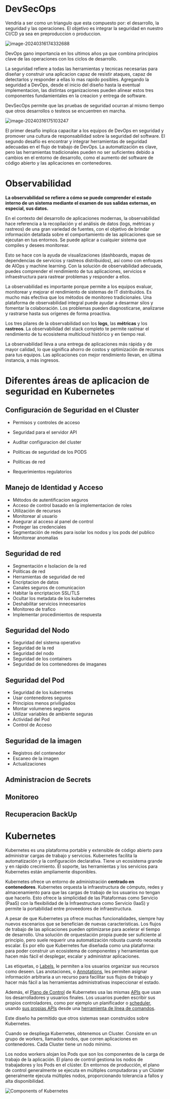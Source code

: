 # DevSecOps

Vendría a ser como un triangulo que esta compuesto por: el desarrollo, la seguridad y las operaciones. El objetivo es integrar la seguridad en nuestro CI/CD ya sea en preproduccion o produccion.

![image-20240316174332688](images/image-20240316174332688.png)

DevOps gano importancia en los ultimos años ya que combina principios clave de las operaciones con los ciclos de desarrollo.

La seguridad refiere a todas las herramientas y tecnicas necesarias para diseñar y construir una aplicacion capaz de resistir ataques, capaz de detectarlos y responder a ellas lo mas rapido posibles. Agregando la seguridad a DevOps, desde el inicio del diseño hasta la eventual implementacion, las distintas organizaciones pueden alinear estos tres componentes fundamientales en la creacion y entrega de software.

DevSecOps permite que las pruebas de seguridad ocurran al mismo tiempo que otros desarrollos o testeos se encuentren en marcha.

![image-20240316175103247](images/image-20240316175103247.png)

El primer desafío implica capacitar a los equipos de DevOps en seguridad y promover una cultura de responsabilidad sobre la seguridad del software. El segundo desafío es encontrar y integrar herramientas de  seguridad adecuadas en el flujo de trabajo de DevOps. La automatización  es clave, pero las herramientas tradicionales pueden no ser suficientes  debido a cambios en el entorno de desarrollo, como el aumento del  software de código abierto y las aplicaciones en contenedores.

# Observabilidad

**La observabilidad se refiere a cómo se puede comprender el  estado interno de un sistema mediante el examen de sus salidas externas, en especial, sus datos.**

En el contexto del desarrollo de aplicaciones modernas, la  observabilidad hace referencia a la recopilación y el análisis de datos  (logs, métricas y rastreos) de una gran variedad de fuentes, con el  objetivo de brindar información detallada sobre el comportamiento de las aplicaciones que se ejecutan en tus entornos. Se puede aplicar a  cualquier sistema que compiles y desees monitorear. 

Esto se hace con la ayuda de visualizaciones (dashboards, mapas de  dependencias de servicios y rastreos distribuidos), así como con  enfoques de AIOps y machine learning. Con la solución de observabilidad  adecuada, puedes comprender el rendimiento de tus aplicaciones,  servicios e infraestructura para rastrear problemas y responder a ellos.

La observabilidad es importante porque permite a los equipos evaluar,  monitorear y mejorar el rendimiento de sistemas de IT distribuidos. Es  mucho más efectiva que los métodos de monitoreo tradicionales. Una  plataforma de observabilidad integral puede ayudar a desarmar silos y  fomentar la colaboración. Los problemas pueden diagnosticarse,  analizarse y rastrarse hasta sus orígenes de forma proactiva. 

Los tres pilares de la observabilidad son los **logs**, las **métricas** y los **rastreos**. La observabilidad del stack completo te permite rastrear el rendimiento de tu ecosistema multicloud histórico y en tiempo real. 

La observabilidad lleva a una entrega de aplicaciones más rápida y de  mayor calidad, lo que significa ahorro de costos y optimización de  recursos para tus equipos. Las aplicaciones con mejor rendimiento  llevan, en última instancia, a más ingresos.

# Diferentes áreas de aplicacion de seguridad en Kubernetes

## Configuración de Seguridad en el Cluster

- Permisos y controles de acceso

- Seguridad para el servidor API

- Auditar configuracion del cluster

- Políticas de seguridad de los PODS

- Políticas de red

- Requerimientos regulatorios


## Manejo de Identidad y Acceso

- Métodos de autentificacion seguros
- Acceso de control basado en la implementacion de roles
- Utilización de recursos
- Monitorear al usuario
- Asegurar al acceso al panel de control
- Proteger las credenciales
- Segmentación de redes para isolar los nodos y los pods del publico
- Monitorear anomalías

## Seguridad de red

- Segmentación e Isolacion de la red
- Políticas de red
- Herramientas de seguridad de red
- Encriptacion de datos
- Canales seguros de comunicacion
- Habitar la encriptacion SSL/TLS
- Ocultar los metadata de los kubernetes
- Deshabilitar servicios innecesarios
- Monitoreo de trafico
- Implementar procedimientos de respuesta 

## Seguridad del Nodo

- Seguridad del sistema operativo
- Seguridad de la red
- Seguridad del nodo
- Seguridad de los containers
- Seguridad de los contenedores de imaganes

## Seguridad del Pod

- Seguridad de los kubernetes 
- Usar contenedores seguros
- Principios menos priviligiados
- Montar volumenes seguros
- Utilizar variables de ambiente seguras
- Actividad del Pod
- Control de Acceso

## Seguridad de la imagen

- Registros del contenedor
- Escaneo de la imagen
- Actualizaciones

## Administracion de Secrets

## Monitoreo

## Recuperacion BackUp 



# Kubernetes

Kubernetes es una plataforma portable y extensible de código abierto para administrar cargas de trabajo y servicios. Kubernetes facilita la automatización y la configuración declarativa. Tiene un ecosistema grande y en rápido crecimiento. El soporte, las herramientas y los servicios para Kubernetes están ampliamente disponibles.

Kubernetes ofrece un entorno de administración **centrado en contenedores**. Kubernetes orquesta la infraestructura de cómputo, redes y almacenamiento para que las cargas de trabajo de los usuarios no tengan que hacerlo. Esto ofrece la simplicidad de las Plataformas como Servicio (PaaS) con la flexibilidad de la Infraestructura como Servicio (IaaS) y permite la portabilidad entre proveedores de infraestructura.

A pesar de que Kubernetes ya ofrece muchas funcionalidades, siempre hay nuevos escenarios que se benefician de nuevas características. Los flujos de trabajo de las aplicaciones pueden optimizarse para acelerar el tiempo de desarrollo. Una solución de orquestación propia puede ser suficiente al principio, pero suele requerir una automatización robusta cuando necesita escalar. Es por ello que Kubernetes fue diseñada como una plataforma: para poder construir un ecosistema de componentes y herramientas que hacen más fácil el desplegar, escalar y administrar aplicaciones.

Las etiquetas, o [Labels](https://kubernetes.io/es/docs/concepts/overview/working-with-objects/labels/), le permiten a los usuarios organizar sus recursos como deseen. Las anotaciones, o [Annotations](https://kubernetes.io/es/docs/concepts/overview/working-with-objects/annotations/), les permiten asignar información arbitraria a un recurso para facilitar sus flujos de trabajo y hacer más fácil a las herramientas administrativas inspeccionar el estado.

Además, el [Plano de Control](https://kubernetes.io/docs/concepts/overview/components/) de Kubernetes usa las mismas [APIs](https://kubernetes.io/docs/reference/using-api/api-overview/) que usan los desarrolladores y usuarios finales. Los usuarios pueden escribir sus propios controladores, como por ejemplo un planificador o [scheduler](https://github.com/kubernetes/community/blob/master/contributors/devel/scheduler.md), usando [sus propias APIs](https://kubernetes.io/docs/concepts/api-extension/custom-resources/) desde una [herramienta de línea de comandos](https://kubernetes.io/docs/user-guide/kubectl-overview/).

Este diseño ha permitido que otros sistemas sean construidos sobre Kubernetes.

Cuando se despliega Kubernetes, obtenemos un Cluster. Consiste en un grupo de workers, llamados nodos, que corren aplicaciones en contenedores. Cada Cluster tiene un nodo mínimo.

Los nodos workers alojan los Pods que son los componentes de la  carga de trabajo de la aplicación. El plano de control gestiona los nodos de trabajadores y los Pods en el clúster. En entornos de producción, el plano de control generalmente se ejecuta en múltiples computadoras y un Clúster generalmente ejecuta múltiples nodos,  proporcionando tolerancia a fallos y alta disponibilidad.

![Components of Kubernetes](images/components-of-kubernetes.svg)
